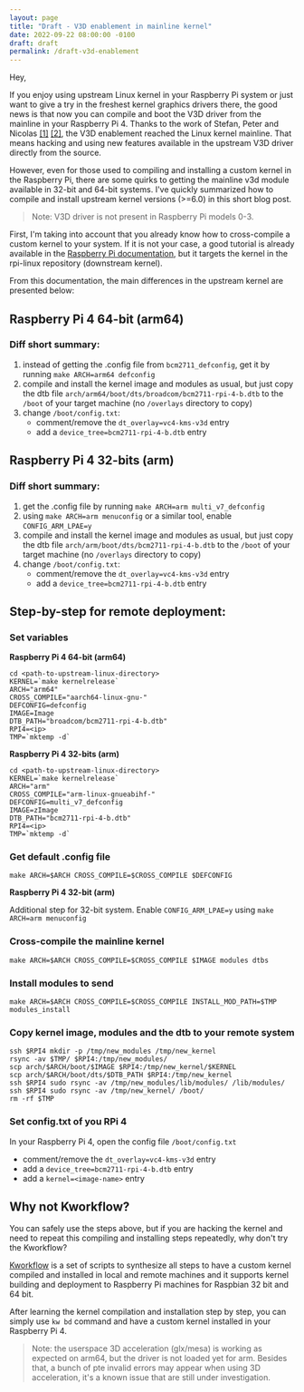 ```yaml
---
layout: page
title: "Draft - V3D enablement in mainline kernel"
date: 2022-09-22 08:00:00 -0100
draft: draft
permalink: /draft-v3d-enablement
---
```


Hey,

If you enjoy using upstream Linux kernel in your Raspberry Pi system or just
want to give a try in the freshest kernel graphics drivers there, the good news
is that now you can compile and boot the V3D driver from the mainline in your
Raspberry Pi 4. Thanks to the work of Stefan, Peter and Nicolas
[[1]](https://lore.kernel.org/all/20220601125344.60602-1-stefan.wahren@i2se.com/)
[[2]](https://lore.kernel.org/all/20220603092610.1909675-1-pbrobinson@gmail.com/),
the V3D enablement reached the Linux kernel mainline. That means hacking and
using new features available in the upstream V3D driver directly from the
source.

However, even for those used to compiling and installing a custom kernel in the
Raspberry Pi, there are some quirks to getting the mainline v3d module
available in 32-bit and 64-bit systems. I've quickly summarized how to compile
and install upstream kernel versions (>=6.0) in this short blog post.

> Note: V3D driver is not present in Raspberry Pi models 0-3.

First, I'm taking into account that you already know how to cross-compile a
custom kernel to your system. If it is not your case, a good tutorial is
already available in the [Raspberry Pi
documentation](https://www.raspberrypi.com/documentation/computers/linux_kernel.html#cross-compiling-the-kernel),
but it targets the kernel in the rpi-linux repository (downstream kernel).

From this documentation, the main differences in the upstream kernel are
presented below:

## Raspberry Pi 4 64-bit (arm64)

### Diff short summary:

1. instead of getting the .config file from `bcm2711_defconfig`, get it by running `make ARCH=arm64 defconfig`
2. compile and install the kernel image and modules as usual, but just copy the dtb file `arch/arm64/boot/dts/broadcom/bcm2711-rpi-4-b.dtb` to the `/boot` of your target machine (no `/overlays` directory to copy)
3. change `/boot/config.txt`:
   * comment/remove the `dt_overlay=vc4-kms-v3d` entry
   * add a `device_tree=bcm2711-rpi-4-b.dtb` entry

## Raspberry Pi 4 32-bits (arm)

### Diff short summary:

1. get the .config file by running `make ARCH=arm multi_v7_defconfig`
2. using `make ARCH=arm menuconfig` or a similar tool, enable `CONFIG_ARM_LPAE=y`
3. compile and install the kernel image and modules as usual, but just copy the dtb file `arch/arm/boot/dts/bcm2711-rpi-4-b.dtb` to the `/boot` of your target machine (no `/overlays` directory to copy)
4. change `/boot/config.txt`:
   * comment/remove the `dt_overlay=vc4-kms-v3d` entry
   * add a `device_tree=bcm2711-rpi-4-b.dtb` entry

## Step-by-step for remote deployment:

### Set variables

**Raspberry Pi 4 64-bit (arm64)**

```
cd <path-to-upstream-linux-directory>
KERNEL=`make kernelrelease`
ARCH="arm64"
CROSS_COMPILE="aarch64-linux-gnu-"
DEFCONFIG=defconfig
IMAGE=Image
DTB_PATH="broadcom/bcm2711-rpi-4-b.dtb"
RPI4=<ip>
TMP=`mktemp -d`
```

**Raspberry Pi 4 32-bits (arm)**

```
cd <path-to-upstream-linux-directory>
KERNEL=`make kernelrelease`
ARCH="arm"
CROSS_COMPILE="arm-linux-gnueabihf-"
DEFCONFIG=multi_v7_defconfig
IMAGE=zImage
DTB_PATH="bcm2711-rpi-4-b.dtb"
RPI4=<ip>
TMP=`mktemp -d`
```

### Get default .config file

```
make ARCH=$ARCH CROSS_COMPILE=$CROSS_COMPILE $DEFCONFIG
```

**Raspberry Pi 4 32-bit (arm)**

Additional step for 32-bit system.
Enable `CONFIG_ARM_LPAE=y` using `make ARCH=arm menuconfig`

### Cross-compile the mainline kernel
```
make ARCH=$ARCH CROSS_COMPILE=$CROSS_COMPILE $IMAGE modules dtbs
```

### Install modules to send
```
make ARCH=$ARCH CROSS_COMPILE=$CROSS_COMPILE INSTALL_MOD_PATH=$TMP modules_install
```

### Copy kernel image, modules and the dtb to your remote system
```
ssh $RPI4 mkdir -p /tmp/new_modules /tmp/new_kernel
rsync -av $TMP/ $RPI4:/tmp/new_modules/
scp arch/$ARCH/boot/$IMAGE $RPI4:/tmp/new_kernel/$KERNEL
scp arch/$ARCH/boot/dts/$DTB_PATH $RPI4:/tmp/new_kernel
ssh $RPI4 sudo rsync -av /tmp/new_modules/lib/modules/ /lib/modules/
ssh $RPI4 sudo rsync -av /tmp/new_kernel/ /boot/
rm -rf $TMP
```

### Set config.txt of you RPi 4
In your Raspberry Pi 4, open the config file `/boot/config.txt`
* comment/remove the `dt_overlay=vc4-kms-v3d` entry
* add a `device_tree=bcm2711-rpi-4-b.dtb` entry
* add a `kernel=<image-name>` entry

## Why not Kworkflow?

You can safely use the steps above, but if you are hacking the kernel and need
to repeat this compiling and installing steps repeatedly, why don't try the
Kworkflow?

[Kworkflow](https://github.com/kworkflow/kworkflow) is a set of scripts to
synthesize all steps to have a custom kernel compiled and installed in local
and remote machines and it supports kernel building and deployment to Raspberry
Pi machines for Raspbian 32 bit and 64 bit.

After learning the kernel compilation and installation step by step, you can
simply use `kw bd` command and have a custom kernel installed in your Raspberry
Pi 4.

> Note: the userspace 3D acceleration (glx/mesa) is working as expected on arm64,
> but the driver is not loaded yet for arm. Besides that, a bunch of pte invalid
> errors may appear when using 3D acceleration, it's a known issue that are still
> under investigation.
